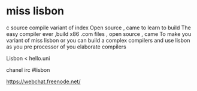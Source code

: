 # miss lisbon
c source compile variant of index
Open source , came to learn to build
The easy compiler ever ,build x86
.com files , open source , came
To make you variant of miss lisbon
 or you can build a complex compilers
 and use lisbon as you pre processor
 of you elaborate compilers

Lisbon < hello.uni



chanel irc #lisbon

https://webchat.freenode.net/





